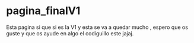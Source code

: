 # pagina_finalV1
Esta pagina si que si es la V1 y esta se va a quedar mucho , espero que os guste y que os ayude en algo el codiguillo este jajaj.
